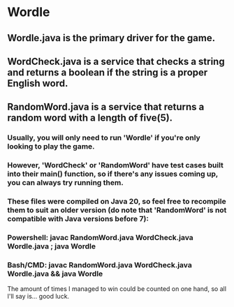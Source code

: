 # Wordle

## Wordle.java is the primary driver for the game.
## WordCheck.java is a service that checks a string and returns a boolean if the string is a proper English word.
## RandomWord.java is a service that returns a random word with a length of five(5).

### Usually, you will only need to run 'Wordle' if you're only looking to play the game.
### However, 'WordCheck' or 'RandomWord' have test cases built into their main() function, so if there's any issues coming up, you can always try running them.

### These files were compiled on Java 20, so feel free to recompile them to suit an older version (do note that 'RandomWord' is not compatible with Java versions before 7):
### Powershell: javac RandomWord.java WordCheck.java Wordle.java ; java Wordle
### Bash/CMD: javac RandomWord.java WordCheck.java Wordle.java && java Wordle

The amount of times I managed to win could be counted on one hand, so all I'll say is... good luck. 
